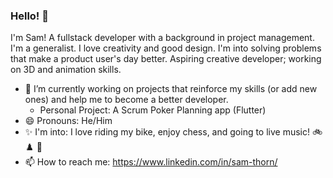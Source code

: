 ### Hello! 👋

I'm Sam! A fullstack developer with a background in project management. I'm a generalist. I love creativity and good design. I'm into solving problems that make a product user's day better. Aspiring creative developer; working on 3D and animation skills.

- 🔭 I’m currently working on projects that reinforce my skills (or add new ones) and help me to become a better developer. 
  - Personal Project: A Scrum Poker Planning app (Flutter)
- 😄 Pronouns: He/Him
- :sparkles: I'm into: I love riding my bike, enjoy chess, and going to live music!  :bike: ♟️ :guitar: 
- 📫 How to reach me: https://www.linkedin.com/in/sam-thorn/

<!--
**sam-thorn/sam-thorn** is a ✨ _special_ ✨ repository because its `README.md` (this file) appears on your GitHub profile.

Here are some ideas to get you started:


- 👯 I’m looking to collaborate on ...
- 🤔 I’m looking for help with ...
- 💬 Ask me about ...



-->
